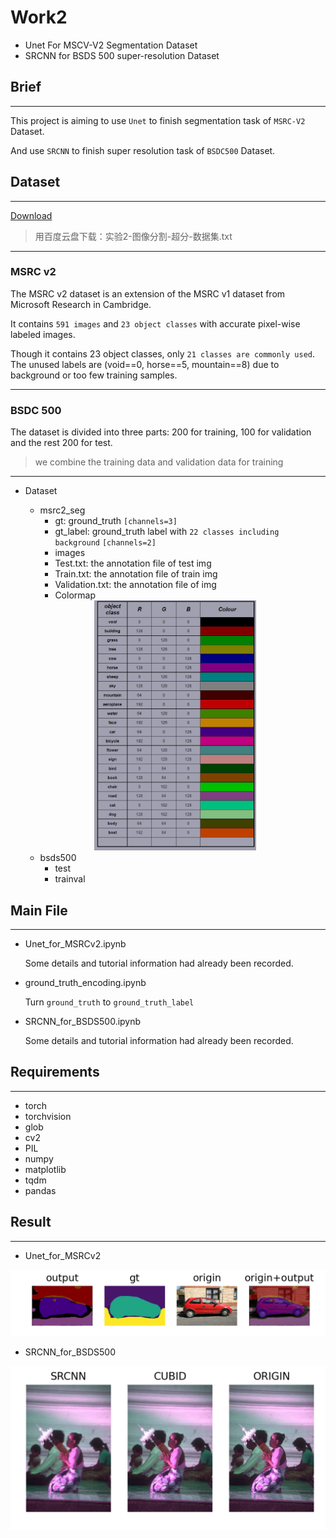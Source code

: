 # Work2

- Unet For MSCV-V2 Segmentation Dataset 
- SRCNN for BSDS 500 super-resolution Dataset

## Brief

------
This project is aiming to use `Unet` to finish segmentation task of `MSRC-V2` Dataset.

And use `SRCNN` to finish super resolution task of `BSDC500` Dataset.

## Dataset

----

[Download](https://www.microsoft.com/en-us/research/project/image-understanding/)

> 用百度云盘下载：实验2-图像分割-超分-数据集.txt

----
### MSRC v2
The MSRC v2 dataset is an extension of the MSRC v1 dataset from Microsoft Research in Cambridge. 

It contains `591 images` and `23 object classes` with accurate pixel-wise labeled images. 

Though it contains 23 object classes, only `21 classes are commonly used`. 
The unused labels are (void==0, horse==5, mountain==8) due to background or too few training samples. 

---

### BSDC 500
The dataset is divided into three parts: 200 for training, 100 for validation and the rest 200 for test.
> we combine the training data and validation data for training
---
- Dataset
  - msrc2_seg
    - gt: ground_truth `[channels=3]`
    - gt_label: ground_truth label with `22 classes including background` `[channels=2]`
    - images
    - Test.txt: the annotation file of test img
    - Train.txt: the annotation file of train img
    - Validation.txt: the annotation file of  img
    - Colormap
  <div align="center"><img src="demo/colormap.jpg" height="400"  /></div>

  - bsds500
    - test
    - trainval


## Main File

---

- Unet_for_MSRCv2.ipynb

  Some details and tutorial information had already been recorded.


- ground_truth_encoding.ipynb

  Turn `ground_truth` to `ground_truth_label` 


- SRCNN_for_BSDS500.ipynb

  Some details and tutorial information had already been recorded.


## Requirements

---

- torch
- torchvision
- glob
- cv2
- PIL
- numpy
- matplotlib
- tqdm
- pandas

## Result

---

- Unet_for_MSRCv2

<div><img src="demo/unet_result.png"></div>


- SRCNN_for_BSDS500

<div><img src="demo/srcnn_result.png"></div>

